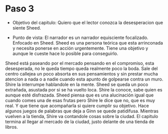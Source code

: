 # Paso 3

- Objetivo del capitulo: Quiero que el lector conozca la desesperacion que siente Sheed.

 - Punto de vista: El narrador es un narrador equisciente focalizado. Enfocado en Sheed. Sheed es una persona teórica que esta arrinconada y necesita ponerse en acción urgentemente. Tiene una objetivo y aunque le cueste hace lo posible para conseguirlo.

Sheed está paseando por el mercado pensando en el compromiso, esta desesperada, no le queda tiempo queda realmente poco la boda. Sale del centro callejea un poco absorta en sus pensamientos y sin prestar mucha atencion a nada o a nadie cuando esta apunto de golpearse contra un muro. Shire la interrumpe hablandole en la mente. Sheed se queda un poco extrañada, asustada por si se ha vuelto loca.  Shire la conoce, sabe quien es aunque esté disfrazada. Sheed piensa que es una alucinación igual que cuando comes una de esas frutas pero Shire le dice que no, que es muy real. Y que tiene que acompañarla si quiere cumplir su objetivo. Hace algunos juegos de palabras que deja a Ginn se quede patidifusa.  Mientras vuelven a la tienda, Shire va contandole cosas sobre la ciudad. El capitulo termina al llegar al mercado de la ciudad, justo delante de una tienda de libros.